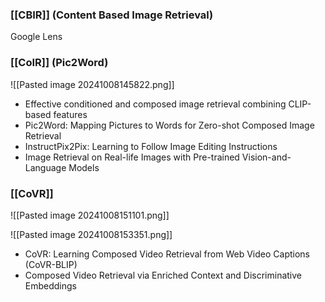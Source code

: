 ### [[CBIR]] (Content Based Image Retrieval)
Google Lens
### [[CoIR]] (Pic2Word)
![[Pasted image 20241008145822.png]]
- Effective conditioned and composed image retrieval combining CLIP-based features
- Pic2Word: Mapping Pictures to Words for Zero-shot Composed Image Retrieval
- InstructPix2Pix: Learning to Follow Image Editing Instructions
- Image Retrieval on Real-life Images with Pre-trained Vision-and-Language Models

### [[CoVR]]
![[Pasted image 20241008151101.png]]

![[Pasted image 20241008153351.png]]
- CoVR: Learning Composed Video Retrieval from Web Video Captions (CoVR-BLIP)
- Composed Video Retrieval via Enriched Context and Discriminative Embeddings
